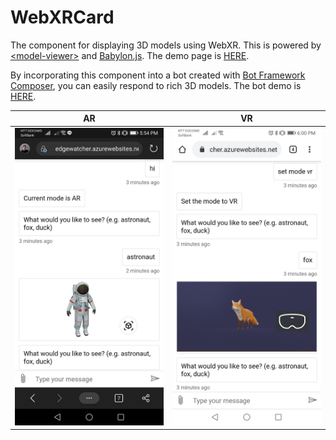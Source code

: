 # WebXRCard
The component for displaying 3D models using WebXR.
This is powered by [&lt;model-viewer&gt;](https://github.com/google/model-viewer) and [Babylon.js](https://www.babylonjs.com/).
The demo page is [HERE](https://ms-yuhara.github.io/WebXRCard/).


By incorporating this component into a bot created with [Bot Framework Composer](https://docs.microsoft.com/en-us/composer/), you can easily respond to rich 3D models. The bot demo is [HERE](https://edgewatcher.azurewebsites.net/webxrbot.htm).

| AR                            | VR                           |
| ----------------------------- | ---------------------------- |
| ![Microsoft Edge](msedge.png) | ![Google Chrome](chrome.png) |
